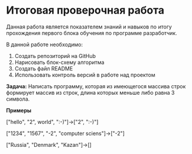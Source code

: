 # Итоговая проверочная работа

Данная работа является показателем знаний и навыков по итогу прохождения первого блока обучения по программе разработчик.  

В данной работе необходимо:

1. Создать репозиторий на GitHub
2. Нарисовать блок-схему алгоритма
3. Создать файл README
4. Использовать контроль версий в работе над проектом

**Задача:** Написать программу, которая из имеющегося массива строк формирует массив из строк, длина которых меньше либо равна 3 символа.  

**Примеры**

["hello", "2", world", ":-)"]->["2", ":-)"]

["1234", "1567", "-2", "computer sciens"]->["-2"]

["Russia", "Denmark", "Kazan"]->[]